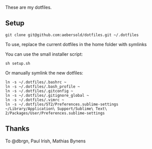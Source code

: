 These are my dotfiles.

## Setup

    git clone git@github.com:aebersold/dotfiles.git ~/.dotfiles

To use, replace the current dotfiles in the home folder with symlinks

You can use the small installer script:
    
    sh setup.sh
    
Or manually symlink the new dotfiles:

    ln -s ~/.dotfiles/.bashrc ~
    ln -s ~/.dotfiles/.bash_profile ~
    ln -s ~/.dotfiles/.gitconfig ~
    ln -s ~/.dotfiles/.gitignore_global ~
    ln -s ~/.dotfiles/.vimrc ~
    ln -s ~/.dotfiles/ST2/Preferences.sublime-settings ~/Library/Application\ Support/Sublime\ Text\ 2/Packages/User/Preferences.sublime-settings

## Thanks

To @dbrgn, Paul Irish, Mathias Bynens 
